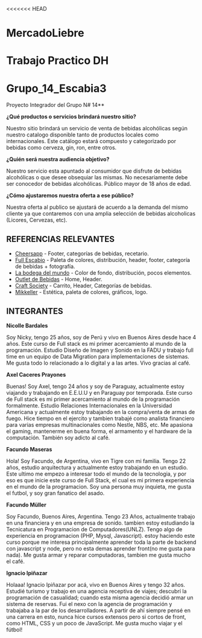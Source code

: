 <<<<<<< HEAD
# MercadoLiebre
Trabajo Practico DH
=======

# Grupo_14_Escabia3

Proyecto Integrador del Grupo N# 14**

**¿Qué productos o servicios brindará nuestro sitio?**

Nuestro sitio brindará un servicio de venta de bebidas alcohólicas según nuestro catalogo disponible tanto de productos locales como internacionales. Este catálogo estará compuesto y categorizado por bebidas como cerveza, gin, ron, entre otros. 

**¿Quién será nuestra audiencia objetivo?**

Nuestro servicio esta apuntado al consumidor que disfrute de bebidas alcohólicas o que desee obsequiar las mismas. No necesariamente debe ser conocedor de bebidas alcohólicas. Público mayor de 18 años de edad.


**¿Cómo ajustaremos nuestra oferta a ese público?**

Nuestra oferta al publico se ajustará de acuerdo a la demanda del mismo cliente ya que contaremos con una amplia selección de bebidas alcoholicas (Licores, Cervezas, etc).

## REFERENCIAS RELEVANTES

 - [Cheersapp](https://www.cheersapp.com.ar) - Footer, categorías de bebidas, recetario.
 - [Full Escabio](https://www.fullescabio.com) - Paleta de colores, distribución, header, footer, categoría de bebidas + fotografía.
 - [La bodega del mundo](https://www.labodegadelmundo.com.py) - Color de fondo, distribución, pocos elementos.
 - [Outlet de Bebidas](https://www.outletdebebidas.com.ar) - Home, Header.
 - [Craft Society](https://www.craftsociety.com.ar/) - Carrito, Header, Categorías de bebidas.
 - [Mikkeller](https://shop.mikkeller.dk/) - Estética, paleta de colores, gráficos, logo.

## INTEGRANTES
**Nicolle Bardales**

Soy Nicky, tengo 25 años, soy de Perú y vivo en Buenos Aires desde hace 4 años. Este curso de Full stack es mi primer acercamiento al mundo de la programación. Estudio Diseño de Imagen y Sonido en la FADU y trabajo full time en un equipo de Data Migration para implementaciones de sistemas. Me gusta todo lo relacionado a lo digital y a las artes. Vivo gracias al café.

**Axel Caceres Prayones**

Buenas! Soy Axel, tengo 24 años y soy de Paraguay, actualmente estoy viajando y trabajando en E.E.U.U  y en Paraguay por temporada. Este curso de Full stack es mi primer acercamiento al mundo de la programación formalmente. Estudio Relaciones Internacionales en la Universidad Americana y actualmente estoy trabajando en la compra/venta de armas de fuego. Hice tiempo en el ejercito y tambien trabajé como analista financiero para varias empresas multinacionales como Nestle, NBS, etc. Me apasiona el gaming, mantenerme en buena forma, el armamento y el hardware de la computación. También soy adicto al café.

**Facundo Maseras**

Hola! Soy Facundo, de Argentina, vivo en Tigre con mi familia. Tengo 22 años, estudio arquitectura y actualmente estoy trabajando en un estudio. Este ultimo me empezo a interesar todo el mundo de la tecnologia, y por eso es que inicie este curso de Full Stack, el cual es mi primera experiencia en el mundo de la programacion. Soy una persona muy inquieta, me gusta el futbol, y soy gran fanatico del asado.

**Facundo Müller**

Soy Facundo, Buenos Aires, Argentina. Tengo 23 Años, actualmente trabajo en una financiera y en una empresa de sonido. tambien estoy estudiando la Tecnicatura en Programacion de Computadores(UNLZ). Tengo algo de experiencia en programacion (PHP, Mysql, Javascript). estoy haciendo este curso porque me interesa principalmente aprender toda la parte de backend con javascript y node, pero no esta demas aprender front(no me gusta para nada). Me gusta armar y reparar computadoras, tambien me gusta mucho el café.

**Ignacio Ipiñazar**

Holaaa! Ignacio Ipiñazar por acá, vivo en Buenos Aires y tengo 32 años. Estudié turismo y trabajo en una agencia receptiva de viajes;
descubrí la programación de casualidad; cuando esta misma agencia decidió armar un sistema de reservas. Fui el nexo con la agencia de programación
y trabajaba a la par de los desarrolladores. A partir de ahí siempre pensé en una carrera en esto, nunca hice cursos extensos pero si cortos de front,
como HTML, CSS y un poco de JavaScript. Me gusta mucho viajar y el fútbol! 

